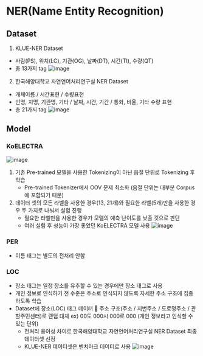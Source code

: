 # NER(Name Entity Recognition)

## Dataset
1. KLUE-NER Dataset
- 사람(PS), 위치(LC), 기관(OG), 날짜(DT), 시간(TI), 수량(QT)
- 총 13가지 tag
![image](https://user-images.githubusercontent.com/77089771/200480987-3589538e-69fd-4df0-a951-0441586a935d.png)

2. 한국해양대학교 자연연어처리연구실 NER Dataset
- 개체이름 / 시간표현 / 수량표현
- 인명, 지명, 기관명, 기타 / 날짜, 시간, 기간 / 통화, 비율, 기타 수량 표현
- 총 21가지 tag
![image](https://user-images.githubusercontent.com/77089771/200483945-90ff50f3-1c2b-4d78-b961-6a05bfdca698.png)


## Model
### KoELECTRA
![image](https://user-images.githubusercontent.com/77089771/200484907-cbb57131-4f1e-4900-934b-481f1e60e19f.png)
1. 기존 Pre-trained 모델을 사용한 Tokenizing이 아닌 음절 단위로 Tokenizing 후 학습
   - Pre-trained Tokenizer에서 OOV 문제 최소화 (음절 단위는 대부분 Corpus에 포함되기 때문)
2. 데이터 셋의 모든 라벨을 사용한 경우(13, 21개)와 필요한 라벨(5개)만을 사용한 경우 두 가지로 나눠서 실험 진행
   - 필요한 라벨만을 사용한 경우가 모델의 예측 난이도를 낮출 것으로 판단
   - 여러 실험 후 성능이 가장 좋았던 KoELECTRA 모델 사용
![image](https://user-images.githubusercontent.com/77089771/200487309-e300dbd2-4643-4868-9458-ab80d3cdbd36.png)

### PER
- 이름 태그는 별도의 전처리 안함

### LOC
- 장소 태그는 일정 장소를 유추할 수 있는 경우에만 장소 태그로 사용
- 개인 정보로 인식하기 전 수준은 주소로 인식되지 않도록 자세한 주소 구조에 집중하도록 학습
- Dataset에 장소(LOC) 태그 데이터  주소 구조(주소 / 지번주소 / 도로명주소 / 관할주민센터)로 랜덤 대체
  ex) 00도 000시 000로 000 (개인 정보라고 인식할 수 있는 단위)
  - 전처리 용이성 차이로 한국해양대학교 자연언어처리연구실 NER Dataset 최종 데이터셋 선정
  - KLUE-NER 데이터셋은 벤치마크 데이터로 사용
  ![image](https://user-images.githubusercontent.com/77089771/200487826-89d54756-0e22-460a-bcae-e41d4b03d319.png)

